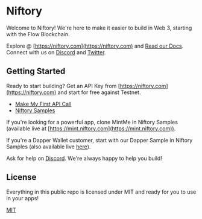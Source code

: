 # Niftory
Welcome to Niftory! We're here to make it easier to build in Web 3, starting with the Flow Blockchain.

Explore @ [https://niftory.com](https://niftory.com) and [Read our Docs](https://docs.niftory.com). Connect with us on [Discord](https://discord.gg/nZJYz3aJsk) and [Twitter](https://twitter.com/niftory). 

## Getting Started
Ready to start building? Get an API Key from [https://niftory.com](https://niftory.com) and start for free against Testnet. 

- [Make My First API Call](https://docs.niftory.com/home/v/api/getting-started/api-quickstart/api-calls-with-sample-content)
- [Niftory Samples](https://github.com/Niftory/niftory-samples)


If you're looking for a powerful app, clone MintMe in Niftory Samples (available live at [https://mint.niftory.com](https://mint.niftory.com)). 

If you're a Dapper Wallet customer, start with our Dapper Sample in Niftory Samples (also available live [here](https://dapper-storefront-sample.vercel.app/)). 

Ask for help on [Discord](https://discord.gg/nZJYz3aJsk). We're always happy to help you build!

## License
Everything in this public repo is licensed under MIT and ready for you to use in your apps! 

[MIT](https://choosealicense.com/licenses/mit/)
